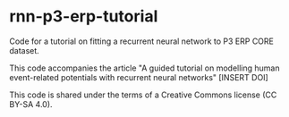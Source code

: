 # rnn-p3-erp-tutorial
Code for a tutorial on fitting a recurrent neural network to P3 ERP CORE dataset.

This code accompanies the article "A guided tutorial on modelling human event-related potentials with recurrent neural networks" [INSERT DOI]

This code is shared under the terms of a Creative Commons license (CC BY-SA 4.0).

